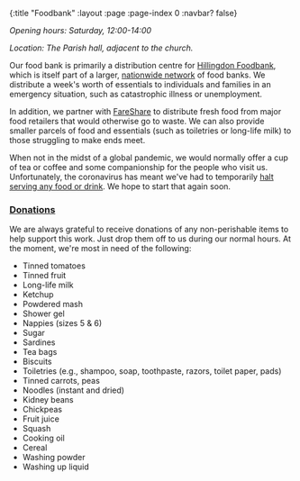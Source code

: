 {:title "Foodbank"
 :layout :page
 :page-index 0
 :navbar? false}

*Opening hours: Saturday, 12:00-14:00*

*Location: The Parish hall, adjacent to the church.*

Our food bank is primarily a distribution centre for [Hillingdon Foodbank](https://hillingdon.foodbank.org.uk/), which is itself part of a larger, [nationwide network](https://www.trusselltrust.org/) of food banks. We distribute a week's worth of essentials to individuals and families in an emergency situation, such as catastrophic illness or unemployment.

In addition, we partner with [FareShare](https://fareshare.org.uk/) to distribute fresh food from major food retailers that would otherwise go to waste. We can also provide smaller parcels of food and essentials (such as toiletries or long-life milk) to those struggling to make ends meet.

When not in the midst of a global pandemic, we would normally offer a cup of tea or coffee and some companionship for the people who visit us. Unfortunately, the coronavirus has meant we've had to temporarily [halt serving any food or drink](../../posts-output/2020-03-21-foodbank-changes/). We hope to start that again soon.

### [Donations](#donations)

We are always grateful to receive donations of any non-perishable items to help support this work. Just drop them off to us during our normal hours. At the moment, we're most in need of the following:

 * Tinned tomatoes
 * Tinned fruit
 * Long-life milk
 * Ketchup
 * Powdered mash
 * Shower gel
 * Nappies (sizes 5 & 6)
 * Sugar
 * Sardines
 * Tea bags
 * Biscuits
 * Toiletries (e.g., shampoo, soap, toothpaste, razors, toilet paper, pads)
 * Tinned carrots, peas
 * Noodles (instant and dried)
 * Kidney beans
 * Chickpeas
 * Fruit juice
 * Squash
 * Cooking oil
 * Cereal
 * Washing powder
 * Washing up liquid
